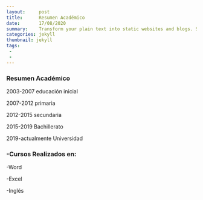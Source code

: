 ```yaml
---
layout:     post
title:      Resumen Académico
date:       17/08/2020 
summary:    Transform your plain text into static websites and blogs. Simple, static, and blog-aware.
categories: jekyll
thumbnail: jekyll
tags:
 - 
 - 
---
```

### Resumen Académico 

2003-2007 educación inicial

2007-2012 primaria 

2012-2015 secundaria

2015-2019 Bachillerato

2019-actualmente Universidad

### -Cursos Realizados en:
-Word

-Excel

-Inglés
